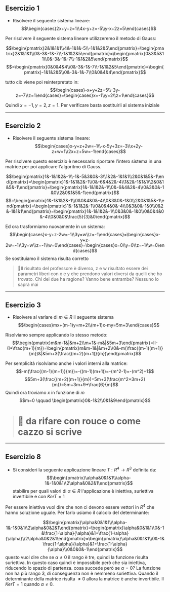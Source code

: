 ## Esercizio 1
- Risolvere il seguente sistema lineare:
$$\begin{cases}2x+y+z=1\\4x-y+z=-5\\y-x+2z=5\end{cases}$$

Per risolvere il seguente sistema lineare utilizzeremo il metodo di Gauss:

$$\begin{pmatrix}2&1&1&1\\4&-1&1&-5\\-1&1&2&5\end{pmatrix}=\begin{pmatrix}2&1&1&1\\0&-3&-1&-7\\-1&1&2&5\end{pmatrix}=\begin{pmatrix}0&3&5&11\\0&-3&-1&-7\\-1&1&2&5\end{pmatrix}$$
$$=\begin{pmatrix}0&0&4&4\\0&-3&-1&-7\\-1&1&2&5\end{pmatrix}=\begin{pmatrix}-1&1&2&5\\0&-3&-1&-7\\0&0&4&4\end{pmatrix}$$

tutto ciò viene poi reinterpretato in:
$$\begin{cases}-x+y+2z=5\\-3y-z=-7\\z=1\end{cases}=\begin{cases}x=-1\\y=2\\z=1\end{cases}$$

Quindi $x=-1,y=2,z=1$. Per verificare basta sostituirli al sistema iniziale

---
## Esercizio 2
- Risolvere il seguente sistema lineare:
$$\begin{cases}x-y+z+2w=-1\\-x-5y+3z=-3\\x+2y-z+w=1\\2x+z+5w=-1\end{cases}$$

Per risolvere questo esercizio è necessario riportare l'intero sistema in una matrice per poi applicare l'algoritmo di Gauss.

$$\begin{pmatrix}1&-1&1&2&-1\\-1&-5&3&0&-3\\1&2&-1&1&1\\2&0&1&5&-1\end{pmatrix}=\begin{pmatrix}1&-1&1&2&-1\\0&-6&4&2&-4\\1&2&-1&1&1\\2&0&1&5&-1\end{pmatrix}=\begin{pmatrix}1&-1&1&2&-1\\0&-6&4&2&-4\\0&3&0&-1&0\\2&0&1&5&-1\end{pmatrix}$$
$$=\begin{pmatrix}1&-1&1&2&-1\\0&0&4&0&-4\\0&3&0&-1&0\\2&0&1&5&-1\end{pmatrix}=\begin{pmatrix}1&-1&1&2&-1\\0&0&4&0&-4\\0&3&0&-1&0\\0&2&-1&1&1\end{pmatrix}=\begin{pmatrix}1&-1&1&2&-1\\0&3&0&-1&0\\0&0&4&0&-4\\0&0&0&\frac{5}{3}&0\end{pmatrix}$$

Ed ora trasformiamo nuovamente in un sistema:
$$\begin{cases}x-y+z-2w=-1\\3y=w\\z=-1\end{cases}=\begin{cases}x-y+z-2w=-1\\3y=w\\z=-1\\w=0\end{cases}=\begin{cases}x=0\\y=0\\z=-1\\w=0\end{cases}$$
Se sostituiamo il sistema risulta corretto

>📝Il risultato del professore è diverso, z e w risultato essere dei parametri liberi con x e y che prendono valori diversi da quelli che ho trovato. Chi dei due ha ragione? Vanno bene entrambe? Nessuno lo saprà mai

--- 
## Esercizio 3
- Risolvere al variare di $m \in R$ il seguente sistema
$$\begin{cases}mx+(m-1)y=m+2\\(m+1)x-my=5m+3\end{cases}$$

Risolviamo sempre applicando lo stesso metodo:
$$\begin{pmatrix}m&m-1&|&m+2\\m+1&-m&|&5m+3\end{pmatrix}=II-(I*\frac{m+1}{m})=\begin{pmatrix}m&m-1&|&m+2\\0&-m(\frac{(m-1)(m+1)}{m})&|&5m+3(\frac{(m+2)(m+1)}{m})\end{pmatrix}$$

Per semplicità risolviamo anche i valori interni alla matrice:
$$-m(\frac{(m-1)(m+1)}{m})=-((m-1)(m+1))=-(m^2-1)=-(m^2)+1$$$$5m+3(\frac{(m+2)(m+1)}{m})=5m+3(\frac{m^2+3m+2}{m})=5m+3m+9+\frac{6}{m}$$
Quindi ora troviamo $x$ in funzione di $m$ 
$$m=0 \qquad \begin{pmatrix}0&-1&2\\0&1&9\end{pmatrix}$$
> # 🏴 da rifare con rouce o come cazzo si scrive

---
## Esercizio 8
- Si consideri la seguente applicazione lineare $T:R^4\rightarrow R^3$ definita da:
$$\begin{pmatrix}\alpha&0&1&1\\\alpha-1&-1&0&1\\2\alpha&0&2&1\end{pmatrix}$$
stabilire per quali valori di $\alpha \in R$ l'applicazione è iniettiva, suriettiva invertibile e con $KerT=1$

Per essere iniettiva vuol dire che non ci devono essere vettori in $R^4$ che hanno soluzione uguale. Per farlo usiamo il calcolo del determinante:

$$\begin{pmatrix}\alpha&0&1&1\\\alpha-1&-1&0&1\\2\alpha&0&2&1\end{pmatrix}=\begin{pmatrix}\alpha&0&1&1\\0&-1&\frac{1-\alpha}{\alpha}&1+\frac{1-\alpha}{\alpha}\\2\alpha&0&2&1\end{pmatrix}=\begin{pmatrix}\alpha&0&1&1\\0&-1&\frac{1-\alpha}{\alpha}&1+\frac{1-\alpha}{\alpha}\\0&0&0&-1\end{pmatrix}$$
questo vuol dire che se $\alpha \neq 0$ il rango è tre, quindi la funzione risulta suriettiva.  In questo caso quindi è impossibile però che sia iniettiva, riducendo lo spazio di partenza. cosa succede però se $\alpha=0$? La funzione non ha più rango 3, di conseguenza non è nemmeno suriettiva. Quando il determinante della matrice risulta $\neq 0$ allora la matrice è anche invertibile. Il $KerT=1$ quando $\alpha \neq 0$.